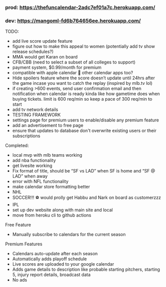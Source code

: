 ### prod: https://thefuncalendar-2adc7ef01a7c.herokuapp.com/
### dev: https://mangoml-fd6b764656ee.herokuapp.com/

TODO:
- add live score update feature
- figure out how to make this appeal to women (potentially add tv show release schedules?)
- MMA would get Karan on board 
- CFB/CBB (need to select a subset of all colleges to support)
- payment system, $0.99/month for premium
- compatible with apple calendar 👀 other calendar apps too?
- Hide spoilers feature where the score doesn’t update until 24hrs after the game incase you want to catch the replay (inspired by mlb.tv lol)
- if creating >600 events, send user confirmation email and then notification when calendar is ready kinda like how gametime does when buying tickets. limit is 600 req/min so keep a pace of 300 req/min to start
- add tv network details 
- TESTING FRAMEWORK
- settings page for premium users to enable/disable any premium feature
- add an advertisement to free page
- ensure that updates to database don't overwrite existing users or their subscriptions


Completed:
- local mvp with mlb teams working
- add nba functionality
- get livesite working
- Fix format of title, should be “SF vs LAD” when SF is home and “SF @ LAD” when away
- error with NFL functionality
- make calendar store formatting better
- NHL
- SOCCER!!! ⚽️ would prolly get Habbu and Nark on board as customerzzz
- IPL
- set up dev website along with main site and local
- move from heroku cli to github actions


Free Feature
- Manually subscribe to calendars for the current season


Premium Features
- Calendars auto-update after each season
- Automatically adds playoff schedule
- Live scores are uploaded to your google calendar
- Adds game details to description like probable starting pitchers, starting 5, injury report details, broadcast data
- No ads